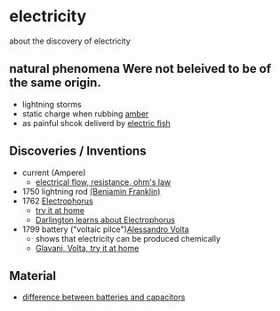 # electricity
about the discovery of electricity

## natural phenomena Were not beleived to be of the same origin.

- lightning storms 
- static charge when rubbing [amber](https://en.wikipedia.org/wiki/Amber)
- as painful shcok deliverd by [electric fish](https://en.wikipedia.org/wiki/Electric_fish) 

## Discoveries / Inventions
- current (Ampere)
   - [electrical flow, resistance, ohm's law](https://www.youtube.com/watch?v=DSj1SH5Zpqg&list=PLF551B042744A2EE0)
- 1750 lightning rod [(Benjamin Franklin)](https://en.wikipedia.org/wiki/Benjamin_Franklin#Electricity)
- 1762 [Electrophorus](https://en.wikipedia.org/wiki/Electrophorus)
  - [try it at home](https://www.youtube.com/watch?v=mIiA0-SSftM)
  - [Darlington learns about Electrophorus](https://www.youtube.com/watch?v=2Fhoi1gumHY)
- 1799 battery ("voltaic pilce")[Alessandro Volta ](https://en.wikipedia.org/wiki/Alessandro_Volta)
  - shows that electricity can be produced chemically
  - [Glavani, Volta, try it at home](https://www.youtube.com/watch?v=XOxMUZUJUS4&list=PLF551B042744A2EE0)


## Material
- [difference between batteries and capacitors][1]

[1]: http://physics.stackexchange.com/questions/32391/what-is-the-difference-between-a-battery-and-a-charged-capacitor
